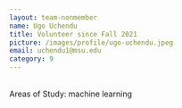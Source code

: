 ```yaml
---
layout: team-nonmember
name: Ugo Uchendu
title: Volunteer since Fall 2021
picture: /images/profile/ugo-uchendu.jpeg
email: uchendu1@msu.edu
category: 9
---
```


<br/>
Areas of Study: machine learning
<br/>

